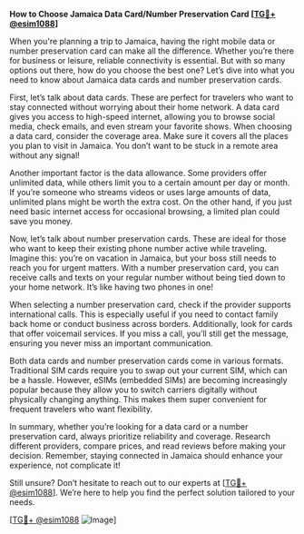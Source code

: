 **How to Choose Jamaica Data Card/Number Preservation Card [[TG💪+ @esim1088](https://t.me/s/esim1088)]**

When you're planning a trip to Jamaica, having the right mobile data or number preservation card can make all the difference. Whether you’re there for business or leisure, reliable connectivity is essential. But with so many options out there, how do you choose the best one? Let’s dive into what you need to know about Jamaica data cards and number preservation cards.

First, let’s talk about data cards. These are perfect for travelers who want to stay connected without worrying about their home network. A data card gives you access to high-speed internet, allowing you to browse social media, check emails, and even stream your favorite shows. When choosing a data card, consider the coverage area. Make sure it covers all the places you plan to visit in Jamaica. You don’t want to be stuck in a remote area without any signal! 

Another important factor is the data allowance. Some providers offer unlimited data, while others limit you to a certain amount per day or month. If you’re someone who streams videos or uses large amounts of data, unlimited plans might be worth the extra cost. On the other hand, if you just need basic internet access for occasional browsing, a limited plan could save you money.

Now, let’s talk about number preservation cards. These are ideal for those who want to keep their existing phone number active while traveling. Imagine this: you’re on vacation in Jamaica, but your boss still needs to reach you for urgent matters. With a number preservation card, you can receive calls and texts on your regular number without being tied down to your home network. It’s like having two phones in one!

When selecting a number preservation card, check if the provider supports international calls. This is especially useful if you need to contact family back home or conduct business across borders. Additionally, look for cards that offer voicemail services. If you miss a call, you’ll still get the message, ensuring you never miss an important communication.

Both data cards and number preservation cards come in various formats. Traditional SIM cards require you to swap out your current SIM, which can be a hassle. However, eSIMs (embedded SIMs) are becoming increasingly popular because they allow you to switch carriers digitally without physically changing anything. This makes them super convenient for frequent travelers who want flexibility.

In summary, whether you’re looking for a data card or a number preservation card, always prioritize reliability and coverage. Research different providers, compare prices, and read reviews before making your decision. Remember, staying connected in Jamaica should enhance your experience, not complicate it!

Still unsure? Don’t hesitate to reach out to our experts at [[TG💪+ @esim1088](https://t.me/s/esim1088)]. We’re here to help you find the perfect solution tailored to your needs. 

[[TG💪+ @esim1088](https://t.me/s/esim1088) ![Image](https://i.postimg.cc/Y0z9fWf4/image.png)]